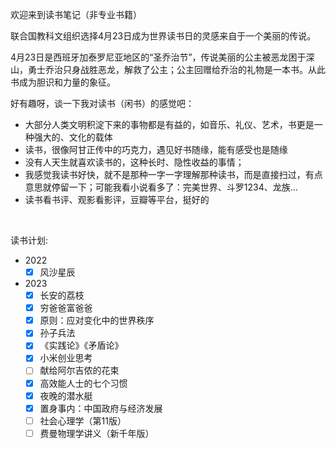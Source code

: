 欢迎来到读书笔记（非专业书籍）

联合国教科文组织选择4月23日成为世界读书日的灵感来自于一个美丽的传说。

4月23日是西班牙加泰罗尼亚地区的“圣乔治节”，传说美丽的公主被恶龙困于深山，勇士乔治只身战胜恶龙，解救了公主；公主回赠给乔治的礼物是一本书。从此书成为胆识和力量的象征。

好有趣呀，谈一下我对读书（闲书）的感觉吧：

- 大部分人类文明积淀下来的事物都是有益的，如音乐、礼仪、艺术，书更是一种强大的、文化的载体
- 读书，很像阿甘正传中的巧克力，遇见好书随缘，能有感受也是随缘
- 没有人天生就喜欢读书的，这种长时、隐性收益的事情；
- 我感觉我读书好快，就不是那种一字一字理解那种读书，而是直接扫过，有点意思就停留一下；可能我看小说看多了：完美世界、斗罗1234、龙族...
- 读书看书评、观影看影评，豆瓣等平台，挺好的

<br>

读书计划:
- 2022
  - [x] 风沙星辰
- 2023
  - [x] 长安的荔枝
  - [x] 穷爸爸富爸爸
  - [x] 原则：应对变化中的世界秩序
  - [x] 孙子兵法
  - [x] 《实践论》《矛盾论》
  - [x] 小米创业思考
  - [ ] 献给阿尔吉侬的花束
  - [x] 高效能人士的七个习惯
  - [x] 夜晚的潜水艇
  - [x] 置身事内：中国政府与经济发展
  - [ ] 社会心理学（第11版）
  - [ ] 费曼物理学讲义（新千年版）
